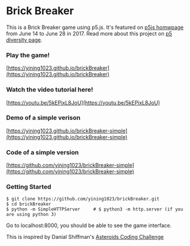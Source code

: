 # Brick Breaker
This is a Brick Breaker game using p5.js. It's featured on [p5js homwpage](http://www.p5js.org) from June 14 to June 28 in 2017. Read more about this project on [p5 diversity page](https://diversity.p5js.org/feature/yiningshi.html).

### Play the game!
[https://yining1023.github.io/brickBreaker](https://yining1023.github.io/brickBreaker)

### Watch the video tutorial here!
[https://youtu.be/5kEPixL8JoU](https://youtu.be/5kEPixL8JoU)

### Demo of a simple verison
[https://yining1023.github.io/brickBreaker-simple](https://yining1023.github.io/brickBreaker-simple)

### Code of a simple version
[https://github.com/yining1023/brickBreaker-simple](https://github.com/yining1023/brickBreaker-simple)

### Getting Started
```shell
$ git clone https://github.com/yining1023/brickBreaker.git
$ cd brickBreaker
$ python -m SimpleHTTPServer     # $ python3 -m http.server (if you are using python 3)
```
Go to localhost:8000, you should be able to see the game interface.

This is inspired by Danial Shiffman's [Asteroids Coding Challenge](https://www.youtube.com/watch?v=hacZU523FyM)
